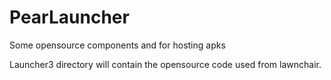 # PearLauncher
Some opensource components and for hosting apks

Launcher3 directory will contain the opensource code used from lawnchair.
